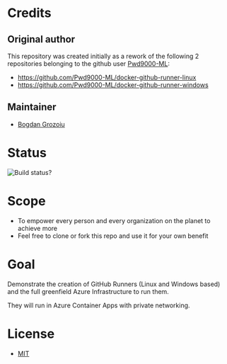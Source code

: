 # Credits
## Original author
This repository was created initially as a rework of the following 2 repositories belonging to the github user [Pwd9000-ML](https://github.com/Pwd9000-ML):
* https://github.com/Pwd9000-ML/docker-github-runner-linux
* https://github.com/Pwd9000-ML/docker-github-runner-windows
## Maintainer
* [Bogdan Grozoiu](https://github.com/bogdan-grozoiu)

# Status
![Build status?](https://github.com/MSFT-NL-Demo/github-runner-in-azure-container-apps/actions/workflows/build-github-runner-container-images.yml/badge.svg?branch=main)

# Scope
* To empower every person and every organization on the planet to achieve more
* Feel free to clone or fork this repo and use it for your own benefit

# Goal
Demonstrate the creation of GitHub Runners (Linux and Windows based) and the full greenfield Azure Infrastructure to run them.

They will run in Azure Container Apps with private networking.

# License
* [MIT](https://github.com/MSFT-NL-Demo/github-runner-in-azure-container-apps/blob/main/LICENSE)
